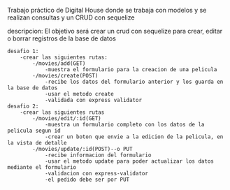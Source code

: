 Trabajo práctico de Digital House donde se trabaja con modelos y se realizan consultas y un CRUD con sequelize

descripcion: El objetivo será crear un crud con sequelize para crear, editar o borrar registros de la base de datos

    desafio 1:
        -crear las siguientes rutas:
            -/movies/add(GET)
                -muestra el formulario para la creacion de una pelicula
            -/movies/create(POST)
                -recibe los datos del formulario anterior y los guarda en la base de datos
                -usar el metodo create
                -validada con express validator
    desafio 2:
        -crear las siguientes rutas
            -/movies/edit/:id(GET)
                -muestra un formulario completo con los datos de la pelicula segun id
                -crear un boton que envie a la edicion de la pelicula, en la vista de detalle
            -/movies/update/:id(POST)--o PUT
                -recibe informacion del formulario
                -usar el metodo update para poder actualizar los datos mediante el formulario
                -validacion con express-validator
                -el pedido debe ser por PUT